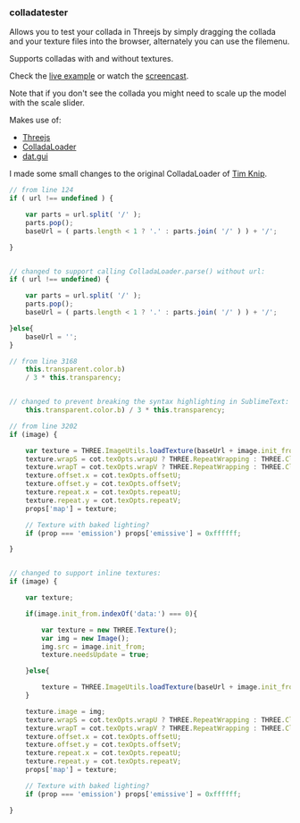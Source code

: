 ### colladatester

Allows you to test your collada in Threejs by simply dragging the collada and your texture files into the browser, alternately you can use the filemenu.

Supports colladas with and without textures.


Check the [live example](http://abumarkub.org/colladatester) or watch the [screencast](http://youtu.be/KedAyFU85ps).

Note that if you don't see the collada you might need to scale up the model with the scale slider.

Makes use of:

* [Threejs](http://threejs.org)
* [ColladaLoader](https://github.com/mrdoob/three.js/blob/master/examples/js/loaders/ColladaLoader.js)
* [dat.gui](https://code.google.com/p/dat-gui/)


I made some small changes to the original ColladaLoader of [Tim Knip](http://techblog.floorplanner.com/).

```javascript
// from line 124
if ( url !== undefined ) {

	var parts = url.split( '/' );
	parts.pop();
	baseUrl = ( parts.length < 1 ? '.' : parts.join( '/' ) ) + '/';

}


// changed to support calling ColladaLoader.parse() without url:
if ( url !== undefined) {

	var parts = url.split( '/' );
	parts.pop();
	baseUrl = ( parts.length < 1 ? '.' : parts.join( '/' ) ) + '/';

}else{
	baseUrl = '';
}

```


```javascript
// from line 3168
	this.transparent.color.b)
	/ 3 * this.transparency;


// changed to prevent breaking the syntax highlighting in SublimeText:
	this.transparent.color.b) / 3 * this.transparency;
```


```javascript
// from line 3202
if (image) {

	var texture = THREE.ImageUtils.loadTexture(baseUrl + image.init_from);
	texture.wrapS = cot.texOpts.wrapU ? THREE.RepeatWrapping : THREE.ClampToEdgeWrapping;
	texture.wrapT = cot.texOpts.wrapV ? THREE.RepeatWrapping : THREE.ClampToEdgeWrapping;
	texture.offset.x = cot.texOpts.offsetU;
	texture.offset.y = cot.texOpts.offsetV;
	texture.repeat.x = cot.texOpts.repeatU;
	texture.repeat.y = cot.texOpts.repeatV;
	props['map'] = texture;

	// Texture with baked lighting?
	if (prop === 'emission') props['emissive'] = 0xffffff;

}


// changed to support inline textures:
if (image) {

	var texture;

	if(image.init_from.indexOf('data:') === 0){

		var texture = new THREE.Texture();
		var img = new Image();
		img.src = image.init_from;
		texture.needsUpdate = true;

	}else{

		texture = THREE.ImageUtils.loadTexture(baseUrl + image.init_from);
	}

	texture.image = img;
	texture.wrapS = cot.texOpts.wrapU ? THREE.RepeatWrapping : THREE.ClampToEdgeWrapping;
	texture.wrapT = cot.texOpts.wrapV ? THREE.RepeatWrapping : THREE.ClampToEdgeWrapping;
	texture.offset.x = cot.texOpts.offsetU;
	texture.offset.y = cot.texOpts.offsetV;
	texture.repeat.x = cot.texOpts.repeatU;
	texture.repeat.y = cot.texOpts.repeatV;
	props['map'] = texture;

	// Texture with baked lighting?
	if (prop === 'emission') props['emissive'] = 0xffffff;

}
```